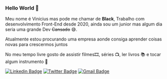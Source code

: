 ### Hello World 👋

Meu nome é Vinicius mas pode me chamar de **Black**, Trabalho com desenvolvimento Front-End desde 2020, ainda sou um junior mas algum dia seria uma grande Dev ~~Cansado~~ :sweat_smile:.

Atualmente estou procurando uma empresa aonde consiga aprender coisas novas para crescermos juntos

No meu tempo livre gosto de assistir filmes🎞️, séries 📺, ler livros 📚 e tocar algum instrumento :musical_note:

[![Linkedin Badge](https://img.shields.io/badge/-LinkedIn-blue?style=flat-square&logo=Linkedin&logoColor=white&link=https://www.linkedin.com/in/viniblack)](https://www.linkedin.com/in/viniblack)
[![Twitter Badge](https://img.shields.io/badge/-Twitter-1ca0f1?style=flat-square&labelColor=1ca0f1&logo=twitter&logoColor=white&link=https://twitter.com/BlackVinii)](https://twitter.com/BlackVinii)
[![Gmail Badge](https://img.shields.io/badge/-viniciusslsantana@gmail.com-c14438?style=flat-square&logo=Gmail&logoColor=white&link=mailto:viniciusslsantana@gmail.com)](mailto:viniciusslsantana@gmail.com)

<!--
**viniblack/viniblack** is a ✨ _special_ ✨ repository because its `README.md` (this file) appears on your GitHub profile.

Here are some ideas to get you started:

- 🔭 I’m currently working on ...
- 🌱 I’m currently learning ...
- 👯 I’m looking to collaborate on ...
- 🤔 I’m looking for help with ...
- 💬 Ask me about ...
- 📫 How to reach me: ...
- 😄 Pronouns: ...
- ⚡ Fun fact: ...
-->
